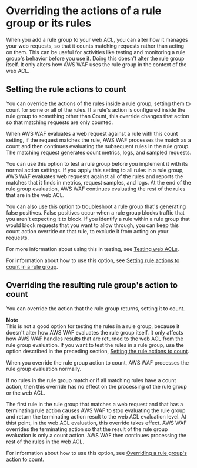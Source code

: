 # Overriding the actions of a rule group or its rules<a name="web-acl-rule-group-override-options"></a>

When you add a rule group to your web ACL, you can alter how it manages your web requests, so that it counts matching requests rather than acting on them\. This can be useful for activities like testing and monitoring a rule group's behavior before you use it\. Doing this doesn't alter the rule group itself\. It only alters how AWS WAF uses the rule group in the context of the web ACL\. 

## Setting the rule actions to count<a name="web-acl-rule-group-override-options-rules"></a>

You can override the actions of the rules inside a rule group, setting them to count for some or all of the rules\. If a rule's action is configured inside the rule group to something other than Count, this override changes that action so that matching requests are only counted\.  

When AWS WAF evaluates a web request against a rule with this count setting, if the request matches the rule, AWS WAF processes the match as a count and then continues evaluating the subsequent rules in the rule group\. The matching request generates count metrics, logs, and sampled requests\.

You can use this option to test a rule group before you implement it with its normal action settings\. If you apply this setting to all rules in a rule group, AWS WAF evaluates web requests against all of the rules and reports the matches that it finds in metrics, request samples, and logs\. At the end of the rule group evaluation, AWS WAF continues evaluating the rest of the rules that are in the web ACL\. 

You can also use this option to troubleshoot a rule group that's generating false positives\. False positives occur when a rule group blocks traffic that you aren't expecting it to block\. If you identify a rule within a rule group that would block requests that you want to allow through, you can keep this count action override on that rule, to exclude it from acting on your requests\.

For more information about using this in testing, see [Testing web ACLs](web-acl-testing.md)\.

For information about how to use this option, see [Setting rule actions to count in a rule group](web-acl-rule-group-settings.md#web-acl-rule-group-rule-to-count)\.

## Overriding the resulting rule group's action to count<a name="web-acl-rule-group-override-options-rule-group"></a>

You can override the action that the rule group returns, setting it to count\. 

**Note**  
This is not a good option for testing the rules in a rule group, because it doesn't alter how AWS WAF evaluates the rule group itself\. It only affects how AWS WAF handles results that are returned to the web ACL from the rule group evaluation\. If you want to test the rules in a rule group, use the option described in the preceding section, [Setting the rule actions to count](#web-acl-rule-group-override-options-rules)\.

When you override the rule group action to count, AWS WAF processes the rule group evaluation normally\. 

If no rules in the rule group match or if all matching rules have a count action, then this override has no effect on the processing of the rule group or the web ACL\.

The first rule in the rule group that matches a web request and that has a terminating rule action causes AWS WAF to stop evaluating the rule group and return the terminating action result to the web ACL evaluation level\. At thist point, in the web ACL evaluation, this override takes effect\. AWS WAF overrides the terminating action so that the result of the rule group evaluation is only a count action\. AWS WAF then continues processing the rest of the rules in the web ACL\.

For information about how to use this option, see [Overriding a rule group's action to count](web-acl-rule-group-settings.md#web-acl-rule-group-action-override)\.